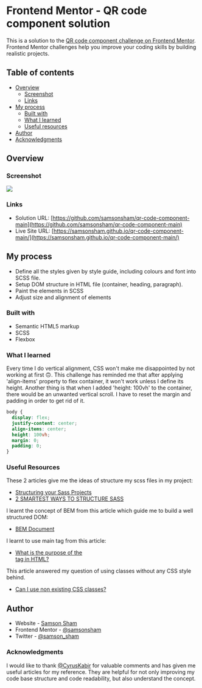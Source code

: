 # Frontend Mentor - QR code component solution

This is a solution to the [QR code component challenge on Frontend Mentor](https://www.frontendmentor.io/challenges/qr-code-component-iux_sIO_H). Frontend Mentor challenges help you improve your coding skills by building realistic projects.

## Table of contents

- [Overview](#overview)
  - [Screenshot](#screenshot)
  - [Links](#links)
- [My process](#my-process)
  - [Built with](#built-with)
  - [What I learned](#what-i-learned)
  - [Useful resources](#useful-resources)
- [Author](#author)
- [Acknowledgments](#acknowledgments)

## Overview

### Screenshot

![](https://ik.imagekit.io/c5xc1x6srka/screenshot/screen-qr-code2_jhh0JsDuo.png)

### Links

- Solution URL: [https://github.com/samsonsham/qr-code-component-main](https://github.com/samsonsham/qr-code-component-main)
- Live Site URL: [https://samsonsham.github.io/qr-code-component-main/](https://samsonsham.github.io/qr-code-component-main/)

## My process

- Define all the styles given by style guide, including colours and font into SCSS file.
- Setup DOM structure in HTML file (container, heading, paragraph).
- Paint the elements in SCSS
- Adjust size and alignment of elements

### Built with

- Semantic HTML5 markup
- SCSS
- Flexbox

### What I learned

Every time I do vertical alignment, CSS won't make me disappointed by not working at first 🙃. This challenge has reminded me that after applying 'align-items' property to flex container, it won't work unless I define its height. Another thing is that when I added 'height: 100vh' to the container, there would be an unwanted vertical scroll. I have to reset the margin and padding in order to get rid of it.

```css
body {
  display: flex;
  justify-content: center;
  align-items: center;
  height: 100vh;
  margin: 0;
  padding: 0;
}
```

### Useful Resources

These 2 articles give me the ideas of structure my scss files in my project:

- [Structuring your Sass Projects](https://itnext.io/structuring-your-sass-projects-c8d41fa55ed4)
- [2 SMARTEST WAYS TO STRUCTURE SASS](https://www.webdesignerdepot.com/2020/12/2-smartest-ways-to-structure-sass/)

I learnt the concept of BEM from this article which guide me to build a well structured DOM:

- [BEM Document](https://en.bem.info/methodology/quick-start/#block)

I learnt to use main tag from this article:

- [What is the purpose of the <main> tag in HTML?](https://dev.to/srijan1709/what-is-the-purpose-of-the-main-tag-in-html-3hno)

This article answered my question of using classes without any CSS style behind.

- [Can I use non existing CSS classes?](https://stackoverflow.com/questions/18701670/can-i-use-non-existing-css-classes)

## Author

- Website - [Samson Sham](https://samson-sham-portfolio.vercel.app)
- Frontend Mentor - [@samsonsham](https://www.frontendmentor.io/profile/samsonsham)
- Twitter - [@samson_sham](https://www.twitter.com/samson_sham)

### Acknowledgments

I would like to thank [@CyrusKabir](https://www.frontendmentor.io/profile/CyrusKabir) for valuable comments and has given me useful articles for my reference. They are helpful for not only improving my code base structure and code readability, but also understand the concept.
